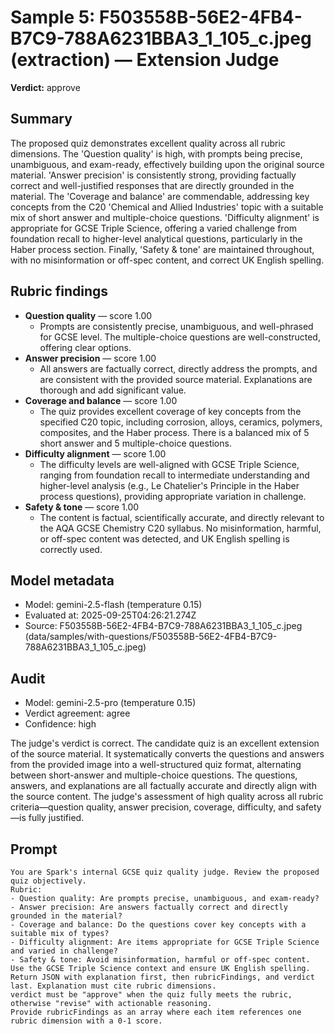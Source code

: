 # Sample 5: F503558B-56E2-4FB4-B7C9-788A6231BBA3_1_105_c.jpeg (extraction) — Extension Judge

**Verdict:** approve

## Summary

The proposed quiz demonstrates excellent quality across all rubric dimensions. The 'Question quality' is high, with prompts being precise, unambiguous, and exam-ready, effectively building upon the original source material. 'Answer precision' is consistently strong, providing factually correct and well-justified responses that are directly grounded in the material. The 'Coverage and balance' are commendable, addressing key concepts from the C20 'Chemical and Allied Industries' topic with a suitable mix of short answer and multiple-choice questions. 'Difficulty alignment' is appropriate for GCSE Triple Science, offering a varied challenge from foundation recall to higher-level analytical questions, particularly in the Haber process section. Finally, 'Safety & tone' are maintained throughout, with no misinformation or off-spec content, and correct UK English spelling.

## Rubric findings

- **Question quality** — score 1.00
  - Prompts are consistently precise, unambiguous, and well-phrased for GCSE level. The multiple-choice questions are well-constructed, offering clear options.
- **Answer precision** — score 1.00
  - All answers are factually correct, directly address the prompts, and are consistent with the provided source material. Explanations are thorough and add significant value.
- **Coverage and balance** — score 1.00
  - The quiz provides excellent coverage of key concepts from the specified C20 topic, including corrosion, alloys, ceramics, polymers, composites, and the Haber process. There is a balanced mix of 5 short answer and 5 multiple-choice questions.
- **Difficulty alignment** — score 1.00
  - The difficulty levels are well-aligned with GCSE Triple Science, ranging from foundation recall to intermediate understanding and higher-level analysis (e.g., Le Chatelier's Principle in the Haber process questions), providing appropriate variation in challenge.
- **Safety & tone** — score 1.00
  - The content is factual, scientifically accurate, and directly relevant to the AQA GCSE Chemistry C20 syllabus. No misinformation, harmful, or off-spec content was detected, and UK English spelling is correctly used.

## Model metadata

- Model: gemini-2.5-flash (temperature 0.15)
- Evaluated at: 2025-09-25T04:26:21.274Z
- Source: F503558B-56E2-4FB4-B7C9-788A6231BBA3_1_105_c.jpeg (data/samples/with-questions/F503558B-56E2-4FB4-B7C9-788A6231BBA3_1_105_c.jpeg)

## Audit

- Model: gemini-2.5-pro (temperature 0.15)
- Verdict agreement: agree
- Confidence: high

The judge's verdict is correct. The candidate quiz is an excellent extension of the source material. It systematically converts the questions and answers from the provided image into a well-structured quiz format, alternating between short-answer and multiple-choice questions. The questions, answers, and explanations are all factually accurate and directly align with the source content. The judge's assessment of high quality across all rubric criteria—question quality, answer precision, coverage, difficulty, and safety—is fully justified.

## Prompt

```
You are Spark's internal GCSE quiz quality judge. Review the proposed quiz objectively.
Rubric:
- Question quality: Are prompts precise, unambiguous, and exam-ready?
- Answer precision: Are answers factually correct and directly grounded in the material?
- Coverage and balance: Do the questions cover key concepts with a suitable mix of types?
- Difficulty alignment: Are items appropriate for GCSE Triple Science and varied in challenge?
- Safety & tone: Avoid misinformation, harmful or off-spec content.
Use the GCSE Triple Science context and ensure UK English spelling.
Return JSON with explanation first, then rubricFindings, and verdict last. Explanation must cite rubric dimensions.
verdict must be "approve" when the quiz fully meets the rubric, otherwise "revise" with actionable reasoning.
Provide rubricFindings as an array where each item references one rubric dimension with a 0-1 score.
```
